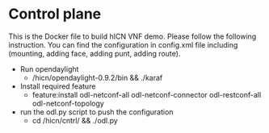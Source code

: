 # Control plane 
This is the Docker file to build hICN VNF demo. Please follow the following instruction. You can find the configuration in config.xml file including (mounting, adding face, adding punt, adding route).

* Run opendaylight 
    * /hicn/opendaylight-0.9.2/bin && ./karaf
* Install required feature   
    * feature:install odl-netconf-all odl-netconf-connector odl-restconf-all odl-netconf-topology
* run the odl.py script to push the configuration
    *  cd /hicn/cntrl/ && ./odl.py

